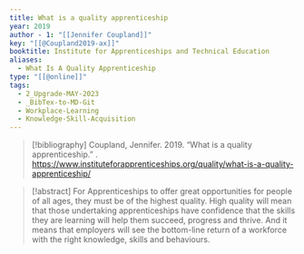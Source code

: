 ```yaml
---
title: What is a quality apprenticeship
year: 2019
author - 1: "[[Jennifer Coupland]]"
key: "[[@Coupland2019-ax]]"
booktitle: Institute for Apprenticeships and Technical Education
aliases:
  - What Is A Quality Apprenticeship
type: "[[@online]]"
tags:
  - 2_Upgrade-MAY-2023
  - _BibTex-to-MD-Git
  - Workplace-Learning
  - Knowledge-Skill-Acquisition
---
```


> [!bibliography]
> Coupland, Jennifer. 2019. “What is a quality apprenticeship.” . https://www.instituteforapprenticeships.org/quality/what-is-a-quality-apprenticeship/

> [!abstract]
> For Apprenticeships to offer great opportunities for people of all ages, they must be of the highest quality. High quality will mean that those undertaking apprenticeships have confidence that the skills they are learning will help them succeed, progress and thrive. And it means that employers will see the bottom-line return of a workforce with the right knowledge, skills and behaviours.